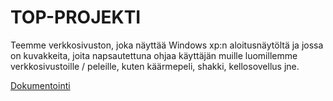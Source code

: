 # TOP-PROJEKTI

Teemme verkkosivuston, joka näyttää Windows xp:n aloitusnäytöltä ja jossa on kuvakkeita, joita napsautettuna ohjaa käyttäjän muille luomillemme verkkosivustoille / peleille, kuten käärmepeli, shakki, kellosovellus jne.

[Dokumentointi](https://edumailturku-my.sharepoint.com/:w:/r/personal/fn7534_edu_turku_fi/Documents/dokumentointi.docx?d=we46a1ee0b2f64159b26fcfc7c37f9c7a&csf=1&web=1&e=WKRdED)


